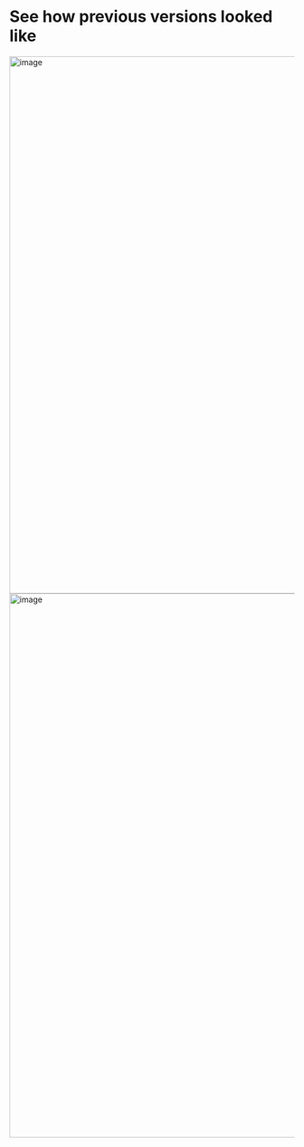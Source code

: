 # See how previous versions looked like

<img width="948" alt="image" src="https://github.com/Laptop-Salad/WebBuilder/assets/80591698/f4057a81-5a20-4690-9f49-86c77b1676e2">

<img width="960" alt="image" src="https://github.com/Laptop-Salad/WebBuilder/assets/80591698/7fb75d66-b98b-4af6-bb14-96aa5f7749cd">
